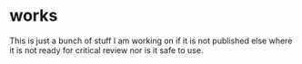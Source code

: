 # works

This is just a bunch of stuff I am working on if it is not published else where it is not ready for critical review nor is it safe to use.

